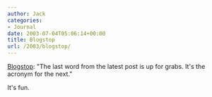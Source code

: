 ```yaml
---
author: Jack
categories:
- Journal
date: 2003-07-04T05:06:14+00:00
title: Blogstop
url: /2003/blogstop/
---
```


[Blogstop][1]: "The last word from the latest post is up for grabs. It's the acronym for the next."

It's fun.

 [1]: http://dew.blogspot.com/